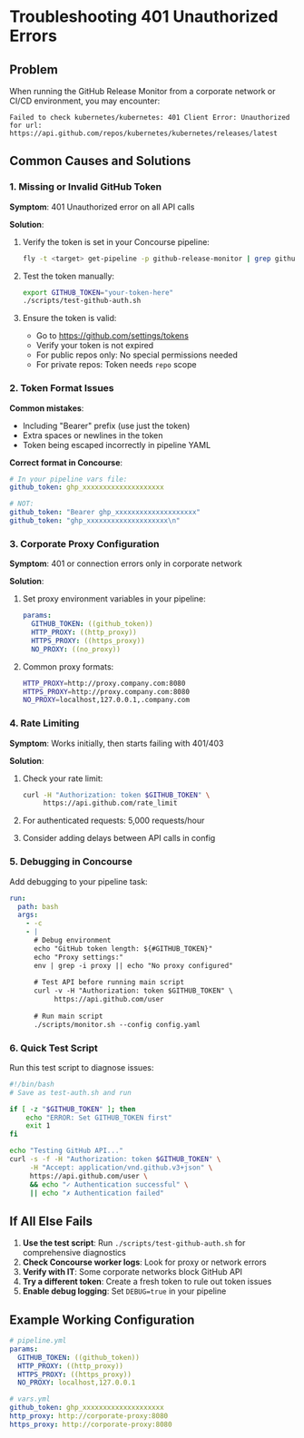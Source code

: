# Troubleshooting 401 Unauthorized Errors

## Problem
When running the GitHub Release Monitor from a corporate network or CI/CD environment, you may encounter:
```
Failed to check kubernetes/kubernetes: 401 Client Error: Unauthorized for url: https://api.github.com/repos/kubernetes/kubernetes/releases/latest
```

## Common Causes and Solutions

### 1. Missing or Invalid GitHub Token

**Symptom**: 401 Unauthorized error on all API calls

**Solution**:
1. Verify the token is set in your Concourse pipeline:
   ```bash
   fly -t <target> get-pipeline -p github-release-monitor | grep github_token
   ```

2. Test the token manually:
   ```bash
   export GITHUB_TOKEN="your-token-here"
   ./scripts/test-github-auth.sh
   ```

3. Ensure the token is valid:
   - Go to https://github.com/settings/tokens
   - Verify your token is not expired
   - For public repos only: No special permissions needed
   - For private repos: Token needs `repo` scope

### 2. Token Format Issues

**Common mistakes**:
- Including "Bearer" prefix (use just the token)
- Extra spaces or newlines in the token
- Token being escaped incorrectly in pipeline YAML

**Correct format in Concourse**:
```yaml
# In your pipeline vars file:
github_token: ghp_xxxxxxxxxxxxxxxxxxxx

# NOT:
github_token: "Bearer ghp_xxxxxxxxxxxxxxxxxxxx"
github_token: "ghp_xxxxxxxxxxxxxxxxxxxx\n"
```

### 3. Corporate Proxy Configuration

**Symptom**: 401 or connection errors only in corporate network

**Solution**:
1. Set proxy environment variables in your pipeline:
   ```yaml
   params:
     GITHUB_TOKEN: ((github_token))
     HTTP_PROXY: ((http_proxy))
     HTTPS_PROXY: ((https_proxy))
     NO_PROXY: ((no_proxy))
   ```

2. Common proxy formats:
   ```bash
   HTTP_PROXY=http://proxy.company.com:8080
   HTTPS_PROXY=http://proxy.company.com:8080
   NO_PROXY=localhost,127.0.0.1,.company.com
   ```

### 4. Rate Limiting

**Symptom**: Works initially, then starts failing with 401/403

**Solution**:
1. Check your rate limit:
   ```bash
   curl -H "Authorization: token $GITHUB_TOKEN" \
        https://api.github.com/rate_limit
   ```

2. For authenticated requests: 5,000 requests/hour
3. Consider adding delays between API calls in config

### 5. Debugging in Concourse

Add debugging to your pipeline task:

```yaml
run:
  path: bash
  args:
    - -c
    - |
      # Debug environment
      echo "GitHub token length: ${#GITHUB_TOKEN}"
      echo "Proxy settings:"
      env | grep -i proxy || echo "No proxy configured"
      
      # Test API before running main script
      curl -v -H "Authorization: token $GITHUB_TOKEN" \
           https://api.github.com/user
      
      # Run main script
      ./scripts/monitor.sh --config config.yaml
```

### 6. Quick Test Script

Run this test script to diagnose issues:

```bash
#!/bin/bash
# Save as test-auth.sh and run

if [ -z "$GITHUB_TOKEN" ]; then
    echo "ERROR: Set GITHUB_TOKEN first"
    exit 1
fi

echo "Testing GitHub API..."
curl -s -f -H "Authorization: token $GITHUB_TOKEN" \
     -H "Accept: application/vnd.github.v3+json" \
     https://api.github.com/user \
     && echo "✓ Authentication successful" \
     || echo "✗ Authentication failed"
```

## If All Else Fails

1. **Use the test script**: Run `./scripts/test-github-auth.sh` for comprehensive diagnostics
2. **Check Concourse worker logs**: Look for proxy or network errors
3. **Verify with IT**: Some corporate networks block GitHub API
4. **Try a different token**: Create a fresh token to rule out token issues
5. **Enable debug logging**: Set `DEBUG=true` in your pipeline

## Example Working Configuration

```yaml
# pipeline.yml
params:
  GITHUB_TOKEN: ((github_token))
  HTTP_PROXY: ((http_proxy))
  HTTPS_PROXY: ((https_proxy))
  NO_PROXY: localhost,127.0.0.1

# vars.yml
github_token: ghp_xxxxxxxxxxxxxxxxxxxx
http_proxy: http://corporate-proxy:8080
https_proxy: http://corporate-proxy:8080
```